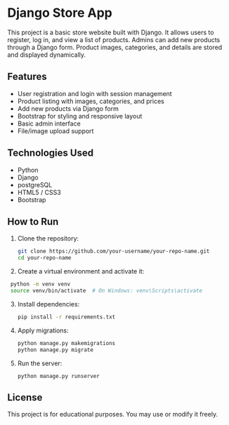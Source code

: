 # Django Store App
This project is a basic store website built with Django. It allows users to register, log in, and view a list of products. Admins can add new products through a Django form. Product images, categories, and details are stored and displayed dynamically.

## Features

- User registration and login with session management
- Product listing with images, categories, and prices
- Add new products via Django form
- Bootstrap for styling and responsive layout
- Basic admin interface
- File/image upload support

## Technologies Used

- Python
- Django
- postgreSQL
- HTML5 / CSS3
- Bootstrap

## How to Run

1. Clone the repository:

   ```bash
   git clone https://github.com/your-username/your-repo-name.git
   cd your-repo-name
   ```

2. Create a virtual environment and activate it:
  ``` bash
   python -m venv venv
   source venv/bin/activate  # On Windows: venv\Scripts\activate
  ```
3. Install dependencies:
    ```bash
    pip install -r requirements.txt
    ```
4. Apply migrations:
    ```bash
    python manage.py makemigrations
    python manage.py migrate
    ```
5. Run the server:
   ```
   python manage.py runserver
   ```

## License
This project is for educational purposes. You may use or modify it freely.
